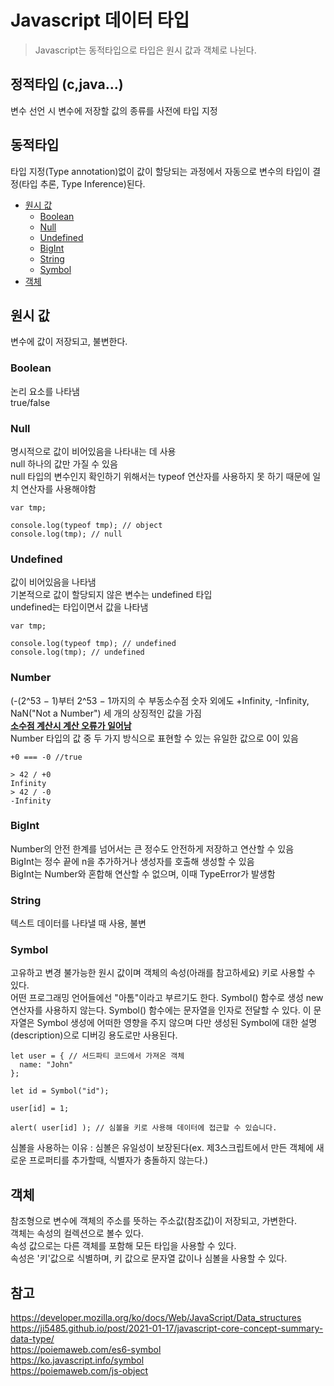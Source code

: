 # Javascript 데이터 타입
> Javascript는 동적타입으로 타입은 원시 값과 객체로 나뉜다. 

## 정적타입 (c,java...) 
변수 선언 시 변수에 저장할 값의 종류를 사전에 타입 지정

## 동적타입
타입 지정(Type annotation)없이 값이 할당되는 과정에서 자동으로 변수의 타입이 결정(타입 추론, Type Inference)된다.

* [원시 값](#원시-값)
    - [Boolean](#Boolean)
    - [Null](#Null)
    - [Undefined](#Undefined)
    - [BigInt](#BigInt)
    - [String](#String)
    - [Symbol](#Symbol)
* [객체](#객체)

## 원시 값
변수에 값이 저장되고, 불변한다.

### Boolean
논리 요소를 나타냄 <br/>
true/false

### Null
명시적으로 값이 비어있음을 나타내는 데 사용 <br/>
null 하나의 값만 가질 수 있음 <br/>
null 타입의 변수인지 확인하기 위해서는 typeof 연산자를 사용하지 못 하기 때문에 일치 연산자를 사용해야함
```
var tmp;

console.log(typeof tmp); // object
console.log(tmp); // null
```

### Undefined
값이 비어있음을 나타냄 <br/>
기본적으로 값이 할당되지 않은 변수는 undefined 타입 <br/>
undefined는 타입이면서 값을 나타냄 <br/>
```
var tmp;

console.log(typeof tmp); // undefined
console.log(tmp); // undefined
```

### Number
(-(2^53 − 1)부터 2^53 − 1까지의 수
부동소수점 숫자 외에도 +Infinity, -Infinity, NaN("Not a Number") 세 개의 상징적인 값을 가짐 <br/>
[**소수점 계산시 계산 오류가 일어남**](https://bigtop.tistory.com/47)  <br/>
Number 타입의 값 중 두 가지 방식으로 표현할 수 있는 유일한 값으로 0이 있음
```
+0 === -0 //true

> 42 / +0
Infinity
> 42 / -0
-Infinity
```

### BigInt
Number의 안전 한계를 넘어서는 큰 정수도 안전하게 저장하고 연산할 수 있음 <br/>
BigInt는 정수 끝에 n을 추가하거나 생성자를 호출해 생성할 수 있음 <br/>
BigInt는 Number와 혼합해 연산할 수 없으며, 이때 TypeError가 발생함 <br/>

### String
텍스트 데이터를 나타낼 때 사용, 불변

### Symbol
고유하고 변경 불가능한 원시 값이며 객체의 속성(아래를 참고하세요) 키로 사용할 수 있다.<br/>
어떤 프로그래밍 언어들에선 "아톰"이라고 부르기도 한다.
Symbol() 함수로 생성
new 연산자를 사용하지 않는다.
Symbol() 함수에는 문자열을 인자로 전달할 수 있다. 
이 문자열은 Symbol 생성에 어떠한 영향을 주지 않으며 다만 생성된 Symbol에 대한 설명(description)으로 디버깅 용도로만 사용된다.
```
let user = { // 서드파티 코드에서 가져온 객체
  name: "John"
};

let id = Symbol("id");

user[id] = 1;

alert( user[id] ); // 심볼을 키로 사용해 데이터에 접근할 수 있습니다.
```
심볼을 사용하는 이유 : 심볼은 유일성이 보장된다(ex. 제3스크립트에서 만든 객체에 새로운 프로퍼티를 추가할때, 식별자가 충돌하지 않는다.)

## 객체
참조형으로 변수에 객체의 주소를 뜻하는 주소값(참조값)이 저장되고, 가변한다.<br/>
객체는 속성의 컬렉션으로 볼수 있다.<br/>
속성 값으로는 다른 객체를 포함해 모든 타입을 사용할 수 있다.<br/>
속성은 '키'값으로 식별하며, 키 값으로 문자열 값이나 심볼을 사용할 수 있다.<br/>


## 참고
https://developer.mozilla.org/ko/docs/Web/JavaScript/Data_structures <br/>
https://ji5485.github.io/post/2021-01-17/javascript-core-concept-summary-data-type/ <br/>
https://poiemaweb.com/es6-symbol <br/>
https://ko.javascript.info/symbol <br/>
https://poiemaweb.com/js-object
